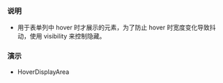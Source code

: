 ### 说明

-   用于表单列中 hover 时才展示的元素，为了防止 hover 时宽度变化导致抖动，使用 visibility 来控制隐藏。

### 演示

-   HoverDisplayArea

```js {"codepath": "hoverDisplayArea.jsx"}
```
